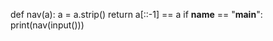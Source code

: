 def nav(a):
    a = a.strip()
    return a[::-1] == a
if __name__ == "__main__":
    print(nav(input()))
